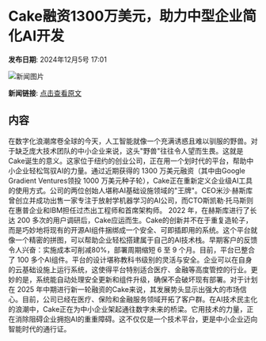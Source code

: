 # Cake融资1300万美元，助力中型企业简化AI开发

**发布日期**: 2024年12月5号 17:01

![新闻图片](https://pic.chinaz.com/picmap/201901101704279841_1.jpg)

**新闻链接**: [点击查看原文](https://www.aibase.com/zh/news/13730)

## 内容

在数字化浪潮席卷全球的今天，人工智能就像一个充满诱惑且难以驯服的野兽。对于缺乏庞大技术团队的中小企业来说，这头"野兽"往往令人望而生畏。这就是Cake诞生的意义。这家位于纽约的创业公司，正在用一个划时代的平台，帮助中小企业轻松驾驭AI的力量。通过近期获得的 1300 万美元融资（其中由Google Gradient Ventures领投 1000 万美元种子轮），Cake正在重新定义企业级AI工具的使用方式。公司的两位创始人堪称AI基础设施领域的"王牌"。CEO米沙·赫斯库曾创立并成功出售一家专注于放射学机器学习的AI公司，而CTO斯凯勒·托马斯则在惠普企业和IBM担任过杰出工程师和首席架构师。 2022 年，在赫斯库进行了长达 200 多次的用户调研后，Cake应运而生。Cake的创新并不在于重复造轮子，而是巧妙地将现有的开源AI组件捆绑成一个安全、可即插即用的系统。这个平台就像一个精密的拼图，可以帮助企业轻松搭建属于自己的AI技术栈。早期客户的反馈令人兴奋：实施成本可削减80%，部署周期缩短 6 至 9 个月。目前，平台已整合了 100 多个AI组件。平台的设计堪称教科书级别的灵活与安全。企业可以在自身的云基础设施上运行系统，这使得平台特别适合医疗、金融等高度管控的行业。更妙的是，系统能自动处理安全更新和组件升级，确保不会破坏现有部署。对于计划在 2025 年中期进行新一轮融资的Cake来说，其发展势头显示出强大的市场信心。目前，公司已经在医疗、保险和金融服务领域开拓了客户群。在AI技术民主化的浪潮中，Cake正在为中小企业架起通往数字未来的桥梁。它用技术的力量，正在消除阻碍企业拥抱AI的重重障碍。这不仅仅是一个技术平台，更是中小企业迈向智能时代的通行证。
